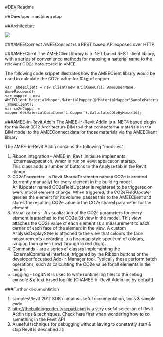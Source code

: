 #DEV Readme

##Developer machine setup

##Architecture

<img src="http://dl.dropbox.com/u/33609233/AMEE/screenshots/architecture.jpeg">

###AMEEConnect
AMEEConnect is a REST based API exposed over HTTP.  

###AMEEClient
The AMEEClient library is a .NET based REST client library, with a series of convenience methods 
for mapping a material name to the relevant CO2e data stored in AMEE.

The following code snippet illustrates how the AMEEClient library would be used to 
calculate the CO2e value for 10kg of copper

    var _ameeClient = new Client(new Uri(AmeeUrl), AmeeUserName, AmeePassword);
    var mapper = new AMEEClient.MaterialMapper.MaterialMapper(@"MaterialMapper\SampleMaterialMap.xml", _ameeClient);
	var co2eCopper = mapper.GetMaterialDataItem("1:Copper").CalculateCO2eByMass(10);

###AMEE-in-Revit.Addin
The AMEE-in-Revit Addin is a .NET4 based plugin for the Revit 2012 Architecture BIM tool 
that connects the materials in the BIM model to the AMEEConnect data for 
those materials via the AMEEClient library.

The AMEE-in-Revit Addin contains the following "modules":

1.  Ribbon integration - AMEE_in_Revit_Initialise implements IExternalApplication, which in run on Revit application startup.  
This class adds a number of buttons to the Analyse tab in the Revit ribbon.
1.  CO2eParameter - a Revit SharedParameter named CO2e is created (currently manually) for every element in the building model.  
An IUpdater named CO2eFieldUpdater is registered to be triggered on every model element change.  When triggered, the CO2eFieldUpdater
queries the element for its volume, passes this to the AMEEClient and stores the resulting CO2e value in the CO2e shared parameter 
for the element.
1.  Visualizations - A visualization of the CO2e parameters for every element is attached to the CO2e 3d view in the model.  This view 
attaches the CO2e value of each element as a measurement to each corner of each face of the element in the view.  A custom AnalysisDisplayStyle
is attached to the view that colours the face measurements according to a heatmap style spectrum of colours, ranging from green (low)
through to red (high).
1.  Commands - are a series of classes implementing the IExternalCommand interface, triggered by the Ribbon buttons or the developer
focussed Add-in Manager tool.  Typically these perform batch operations, such as calculating the CO2e value for all elements in the model.
1.  Logging - Log4Net is used to write runtime log files to the debug console & a text based log file (C:\AMEE-in-Revit.Addin.log by default)

###Further documentation

1.  samples\Revit 2012 SDK contains useful documentation, tools & sample code
1.  http://thebuildingcoder.typepad.com is a very useful selection of Revit Addin tips & techniques.  Check here first when wondering 
how to do something in the Revit API
1.  A useful technique for debugging without having to constantly start & stop Revit is described at:
